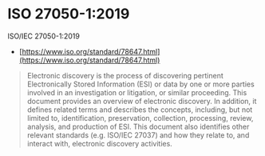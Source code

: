 # ISO 27050-1:2019

ISO/IEC 27050-1:2019

- [https://www.iso.org/standard/78647.html](https://www.iso.org/standard/78647.html)

> Electronic discovery is the process of discovering pertinent Electronically Stored Information (ESI) or data by one or more parties involved in an investigation or litigation, or similar proceeding. This document provides an overview of electronic discovery. In addition, it defines related terms and describes the concepts, including, but not limited to, identification, preservation, collection, processing, review, analysis, and production of ESI. This document also identifies other relevant standards (e.g. ISO/IEC 27037) and how they relate to, and interact with, electronic discovery activities.
